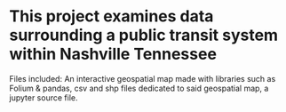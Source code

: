 # This project examines data surrounding a public transit system within Nashville Tennessee
Files included: An interactive geospatial map made with libraries such as Folium & pandas, csv and shp files dedicated to said geospatial map, a jupyter source file.
